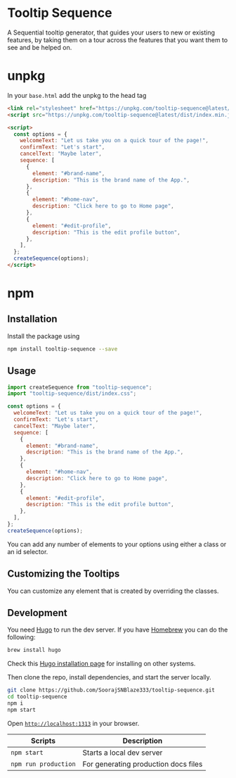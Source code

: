 # Tooltip Sequence

A Sequential tooltip generator, that guides your users to new or existing features, by taking them on a tour across the features that you want them to see and be helped on.


# unpkg

In your `base.html` add the unpkg to the head tag
```html
<link rel="stylesheet" href="https://unpkg.com/tooltip-sequence@latest/dist/index.css">
<script src="https://unpkg.com/tooltip-sequence@latest/dist/index.min.js"></script>

<script>
  const options = {
    welcomeText: "Let us take you on a quick tour of the page!",
    confirmText: "Let's start",
    cancelText: "Maybe later",
    sequence: [
      {
        element: "#brand-name",
        description: "This is the brand name of the App.",
      },
      {
        element: "#home-nav",
        description: "Click here to go to Home page",
      },
      {
        element: "#edit-profile",
        description: "This is the edit profile button",
      },
    ],
  };
  createSequence(options);
</script>
```

# npm

## Installation

Install the package using

```sh
npm install tooltip-sequence --save
```

## Usage

```js
import createSequence from "tooltip-sequence";
import "tooltip-sequence/dist/index.css";

const options = {
  welcomeText: "Let us take you on a quick tour of the page!",
  confirmText: "Let's start",
  cancelText: "Maybe later",
  sequence: [
    {
      element: "#brand-name",
      description: "This is the brand name of the App.",
    },
    {
      element: "#home-nav",
      description: "Click here to go to Home page",
    },
    {
      element: "#edit-profile",
      description: "This is the edit profile button",
    },
  ],
};
createSequence(options);
```

You can add any number of elements to your options using either a class or an id selector.

## Customizing the Tooltips

You can customize any element that is created by overriding the classes.

## Development

You need [Hugo](https://gohugo.io/) to run the dev server. If you have [Homebrew](https://brew.sh/) you can do the following:

```sh
brew install hugo
```

Check this [Hugo installation page](https://gohugo.io/getting-started/installing/) for installing on other systems.

Then clone the repo, install dependencies, and start the server locally.

```sh
git clone https://github.com/SoorajSNBlaze333/tooltip-sequence.git
cd tooltip-sequence
npm i
npm start
```

Open [`http://localhost:1313`](http://localhost:1313) in your browser.

| Scripts              | Description                          |
| -------------------- | ------------------------------------ |
| `npm start`          | Starts a local dev server            |
| `npm run production` | For generating production docs files |
